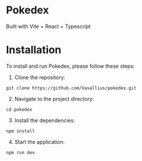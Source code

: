 # Pokedex


Built with Vite + React + Typescript


# Installation
To install and run Pokedex, please follow these steps:

1. Clone the repository:
```
git clone https://github.com/Vasallius/pokedex.git
```

2. Navigate to the project directory:
```
cd pokedex
```
3. Install the dependencies:
```
npm install
```
4. Start the application:
```
npm run dev
```
